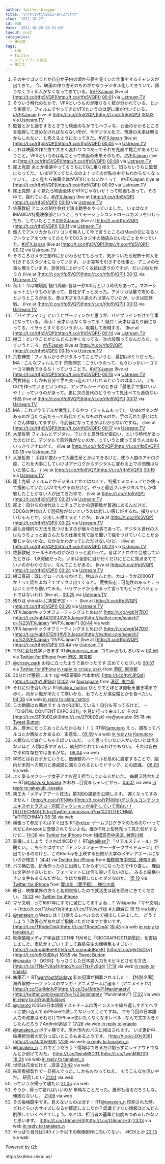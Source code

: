 ```yaml
---
author: twitter-blogger
title: "\n\t\t\t\t2011-10-27\t\t"
slug: '2011-10-27'
id: 938
date: '2011-10-28 20:31:00'
layout: post
categories:
  - 未分類
tags:
  - t2b
  - Twitter
  - メディアアート技法
  - 東工大
---
```


<div xmlns:georss="http://www.georss.org/georss">

1.  <span><span>その中でゴジラとか自分が子供の頃から夢を見ていた仕事をするチャンスが出てきて。 今、映画の作り方そのものがかなりデジタル化してきていて、限りなくフィルムがなくなってきている。[#VFXJapan](http://twitter.com/search?q=%23VFXJapan "#VFXJapan") (live at [http://t.co/rIfp5VQP](http://t.co/rIfp5VQP))</span> <span>[<span>00:01</span>](http://twitter.com/o_ob/status/129512930642366465) <span>via [Ustream.TV](http://www.ustream.tv)</span></span></span>
2.  <span><span>そういう時代のなかで、VFXというものが限りなく枝が分かれている、という実感で。フィルムでやってきたVFXというのは足に鎖が付いている。[#VFXJapan](http://twitter.com/search?q=%23VFXJapan "#VFXJapan") (live at [http://t.co/rIfp5VQP](http://t.co/rIfp5VQP))</span> <span>[<span>00:03</span>](http://twitter.com/o_ob/status/129513620290801664) <span>via [Ustream.TV](http://www.ustream.tv)</span></span></span>
3.  <span><span>監督とかと話をするときでも映画のなかでもヘヴィな、お金のかかるところを説得して進めなければならない所が、今デジタル化で、俺達の未来は明るかもしれない、と思えるようになってきた。[#VFXJapan](http://twitter.com/search?q=%23VFXJapan "#VFXJapan") (live at [http://t.co/rIfp5VQP](http://t.co/rIfp5VQP))</span> <span>[<span>00:05</span>](http://twitter.com/o_ob/status/129513946376974336) <span>via [Ustream.TV](http://www.ustream.tv)</span></span></span>
4.  <span><span>これは映画の作り方で大きく変わりつつあってそれを見直す機会があるということ。VFXというのは私にとって映画の未来そのもの。[#VFXJapan](http://twitter.com/search?q=%23VFXJapan "#VFXJapan") (live at [http://t.co/rIfp5VQP](http://t.co/rIfp5VQP))</span> <span>[<span>00:08</span>](http://twitter.com/o_ob/status/129514888316989442) <span>via [Ustream.TV](http://www.ustream.tv)</span></span></span>
5.  <span><span>尾上克郎 炎とか操演やってるうちにCGに乗り換えて、知らないうちに監督になってた。 いまVFXってなんなのよ！ってのが私の中でもわからなくなっていて。 よく見たら映画全体がVFXじゃないか！って　#VFXJapan (live at [http://t.co/rIfp5VQP](http://t.co/rIfp5VQP))</span> <span>[<span>00:09</span>](http://twitter.com/o_ob/status/129515162091794432) <span>via [Ustream.TV](http://www.ustream.tv)</span></span></span>
6.  <span><span>尾上克郎: よく見たら映画全体がVFXじゃないか！って映画もあって。その中で、揺れている。[#VFXJapan](http://twitter.com/search?q=%23VFXJapan "#VFXJapan") (live at [http://t.co/rIfp5VQP](http://t.co/rIfp5VQP))</span> <span>[<span>00:10</span>](http://twitter.com/o_ob/status/129515340077088769) <span>via [Ustream.TV](http://www.ustream.tv)</span></span></span>
7.  <span><span>佐藤敦紀 アニメの制作会社で演出助手をやっていました。 いまはなきIMAGICA特撮映像部というところでモーションコントロールカメラをいじったり、していたところ[#VFXJapan](http://twitter.com/search?q=%23VFXJapan "#VFXJapan") (live at [http://t.co/rIfp5VQP](http://t.co/rIfp5VQP))</span> <span>[<span>00:11</span>](http://twitter.com/o_ob/status/129515556633194496) <span>via [Ustream.TV](http://www.ustream.tv)</span></span></span>
8.  <span><span>個人でアメリカからパソコンを輸入して今で言うところのMaxの元になるソフトウェアをつかってひとりでCGスタジオの商店みたいなことをやっていた。[#VFXJapan](http://twitter.com/search?q=%23VFXJapan "#VFXJapan") (live at [http://t.co/rIfp5VQP](http://t.co/rIfp5VQP))</span> <span>[<span>00:12</span>](http://twitter.com/o_ob/status/129515743682371584) <span>via [Ustream.TV](http://www.ustream.tv)</span></span></span>
9.  <span><span>そのころガメラ三部作にかかわらせてもらって、気がついたら総勢十何人を引きずるスタジオになっています。 いま実写を引きずる仕事と、アニメの仕事も増えています。具体的に上がってくる絵は違うのですが、だいぶ似た作り方 (live at [http://t.co/rIfp5VQP](http://t.co/rIfp5VQP))</span> <span>[<span>00:12</span>](http://twitter.com/o_ob/status/129515913237106688) <span>via [Ustream.TV](http://www.ustream.tv)</span></span></span>
10.  <span><span>秋山：今は端境期 樋口真嗣: 昔は一秒100万という時代もあって。マネーショットというものがあって、責任がずっとあった。アメリカは量で攻める、というところがある。昔は天才を3人揃えれば済んでいたが、いまは団体戦。 (live at [http://t.co/rIfp5VQP](http://t.co/rIfp5VQP))</span> <span>[<span>00:13</span>](http://twitter.com/o_ob/status/129516069823062016) <span>via [Ustream.TV](http://www.ustream.tv)</span></span></span>
11.  <span><span>「パイプライン」というとサーフィンかと思うが、パイプラインだけで仕事になっている。 秋山：天才いらなくなってる？ 樋口：天才は当たり前になってる。イラッとすぐるらいうまい。咀嚼して表現する、 (live at [http://t.co/rIfp5VQP](http://t.co/rIfp5VQP))</span> <span>[<span>00:14</span>](http://twitter.com/o_ob/status/129516232973103104) <span>via [Ustream.TV](http://www.ustream.tv)</span></span></span>
12.  <span><span>樋口：ということがどんどん上手くなってる。次の段階ってなんだろな、っていうところ。[#VFJapan](http://twitter.com/search?q=%23VFJapan "#VFJapan") (live at [http://t.co/rIfp5VQP](http://t.co/rIfp5VQP))</span> <span>[<span>00:15</span>](http://twitter.com/o_ob/status/129516486397136896) <span>via [Ustream.TV](http://www.ustream.tv)</span></span></span>
13.  <span><span>荒牧伸志：フィルムからデジタルってことでいうと、最初は8ミリだった。 MA：こんなフィルムです 荒牧伸志：こういうのって、もういっかい一コマ一コマ勝負できるな！っていうことで。[#VFXJapan](http://twitter.com/search?q=%23VFXJapan "#VFXJapan") (live at [http://t.co/rIfp5VQP](http://t.co/rIfp5VQP))</span> <span>[<span>00:16</span>](http://twitter.com/o_ob/status/129516772331237377) <span>via [Ustream.TV](http://www.ustream.tv)</span></span></span>
14.  <span><span>荒牧伸志：しかも自分で手を突っ込んでいじれるというのは楽しい。フルCGで作っているというのは、アップルシードのときは「最悪手で描けいいや！」っていうのがあって。更に次の世代のどうやって見比べても遜色ない作品 (live at [http://t.co/rIfp5VQP](http://t.co/rIfp5VQP))</span> <span>[<span>00:17</span>](http://twitter.com/o_ob/status/129516964115791872) <span>via [Ustream.TV](http://www.ustream.tv)</span></span></span>
15.  <span><span>MA：これプラモデルが爆発してるやつ（フィルムもって）。 Undoボタンがあるのが当たり前だろって時代でどんなもの作るのか、手の汚れた感じはたくさん体験してますが、今武器になってるかはわからないですね。 (live at [http://t.co/rIfp5VQP](http://t.co/rIfp5VQP))</span> <span>[<span>00:17</span>](http://twitter.com/o_ob/status/129517147981496320) <span>via [Ustream.TV](http://www.ustream.tv)</span></span></span>
16.  <span><span>大屋哲男 フィルムとデジタル、でいうと意外性が面白い、という時代があったのだけど。デジタルで意外性がないのか、っていうと使って言う人はおもいっきりアナログで。 (live at [http://t.co/rIfp5VQP](http://t.co/rIfp5VQP))</span> <span>[<span>00:18</span>](http://twitter.com/o_ob/status/129517402223415297) <span>via [Ustream.TV](http://www.ustream.tv)</span></span></span>
17.  <span><span>大屋哲男： 手段が変わって大量生産とかはできるけど、使う人間のアナログ度、これを大事にしていけばアナログからデジタルに変わる上での問題はないと感じる。 (live at [http://t.co/rIfp5VQP](http://t.co/rIfp5VQP))</span> <span>[<span>00:19</span>](http://twitter.com/o_ob/status/129517539452665856) <span>via [Ustream.TV](http://www.ustream.tv)</span></span></span>
18.  <span><span>尾上克郎 フィルムとかデジタルとかではなくて、特撮でミニチュアとか使って撮影していたしCGでもやるのだけど。やっと最近フルデジタルでしか体験したことがない人が出てきた中で、 (live at [http://t.co/rIfp5VQP](http://t.co/rIfp5VQP))</span> <span>[<span>00:21</span>](http://twitter.com/o_ob/status/129518004550631424) <span>via [Ustream.TV](http://www.ustream.tv)</span></span></span>
19.  <span><span>尾上：自分らの世代はミニチュアとかの選択肢が普通にあるんだけど、3DCGの世代の人で選択肢がないというのは悲しい感じがするね。撮りゃいいじゃんとか。火出しゃ煙でるぜ！とか。 (live at [http://t.co/rIfp5VQP](http://t.co/rIfp5VQP))</span> <span>[<span>00:22</span>](http://twitter.com/o_ob/status/129518394763509760) <span>via [Ustream.TV](http://www.ustream.tv)</span></span></span>
20.  <span><span>最も合理的な方法を見つけ出すのが我々の仕事であって。デジタル世代の人はもうちょっと爺さんたちの仕事を見て話を聞いて幅をつけていくことが必要じゃないかな。なかなかわかっていただけないけど。 (live at [http://t.co/rIfp5VQP](http://t.co/rIfp5VQP))</span> <span>[<span>00:23</span>](http://twitter.com/o_ob/status/129518503861563392) <span>via [Ustream.TV](http://www.ustream.tv)</span></span></span>
21.  <span><span>佐藤敦紀 ツールそのものががガラっと変わって。昔はアナログで合成していたときは、1点突破だった。いまは全部に目が行くだけにどこに焦点あてていいのかわからない、なんてことがある。 (live at [http://t.co/rIfp5VQP](http://t.co/rIfp5VQP))</span> <span>[<span>00:24</span>](http://twitter.com/o_ob/status/129518936499830784) <span>via [Ustream.TV](http://www.ustream.tv)</span></span></span>
22.  <span><span>樋口真嗣：既にグローバルなわけで。秋山さんとか。カローラか2000GTか！って話だよね？でプリウス出てくると。 荒牧伸志：可能性のあるところはいくらでも動いてみる。ハリウッドから来るって言ってもビッグバジェットではないわけ (live at...</span> <span>[<span>00:25</span>](http://twitter.com/o_ob/status/129519183804370944) <span>via [Ustream.TV](http://www.ustream.tv)</span></span></span>
23.  <span><span>残りは shirai.la に掲載予定・・・ (live at [http://t.co/rIfp5VQP](http://t.co/rIfp5VQP))</span> <span>[<span>00:26</span>](http://twitter.com/o_ob/status/129519361185685504) <span>via [Ustream.TV](http://www.ustream.tv)</span></span></span>
24.  <span><span>VFXJapanキックオフミーティングまとめログ [http://t.co/vgb147DX](http://t.co/vgb147DX)[#VFXJapan](http://twitter.com/search?q=%23VFXJapan "#VFXJapan")</span> <span>[<span>00:44</span>](http://twitter.com/o_ob/status/129523806699143168) <span>via web</span></span></span>
25.  <span><span>VFXJapanキックオフミーティングまとめログ [http://t.co/vgb147DX](http://t.co/vgb147DX)[#VFXJapan](http://twitter.com/search?q=%23VFXJapan "#VFXJapan") (live at [http://t.co/rIfp5VQP](http://t.co/rIfp5VQP))</span> <span>[<span>00:44</span>](http://twitter.com/o_ob/status/129523913108619264) <span>via [Ustream.TV](http://www.ustream.tv)</span></span></span>
26.  <span><span>11/3に会社見学いきます RT@[otomeza_man](http://twitter.com/otomeza_man "otomeza_man"): コミpoおもしろいなｗ</span> <span>[<span>00:56</span>](http://twitter.com/o_ob/status/129526907069935616) <span>via [Twitter for iPhone](http://twitter.com/#!/download/iphone)</span> from [港区, 東京都<span></span>](http://maps.google.com/maps?q=35.66197749,139.72601783)</span></span>
27.  <span><span>@[crispy_park](http://twitter.com/crispy_park "crispy_park") お役に立ったようで良かったです 広めてくださいな</span> <span>[<span>00:57</span>](http://twitter.com/o_ob/status/129527058714984449) <span>via [Twitter for iPhone](http://twitter.com/#!/download/iphone)</span> [in reply to crispy_park](http://twitter.com/crispy_park/status/129526637527187456) from [港区, 東京都<span></span>](http://maps.google.com/maps?q=35.65967354,139.72825732)</span></span>
28.  <span><span>30分だけ懇親します (@ 中国茶房8 六本木店) [http://t.co/tpYJPQsI](http://t.co/tpYJPQsI)</span> <span>[<span>01:02</span>](http://twitter.com/o_ob/status/129528332965519361) <span>via [foursquare](http://foursquare.com)</span> from [港区, 東京都<span></span>](http://maps.google.com/maps?q=35.65966734,139.72762942)</span></span>
29.  <span><span>それに付き合いたい RT@[akira_hattori](http://twitter.com/akira_hattori "akira_hattori") ひとりでとぼとぼ自転車置き場まで歩く。向かい風が冷たくて寒いから、おでんとか湯豆腐とかを食べたい。</span> <span>[<span>04:36</span>](http://twitter.com/o_ob/status/129582209635061761) <span>via web</span> [in reply to akira_hattori](http://twitter.com/akira_hattori/status/129533753017106432)</span></span>
30.  <span><span>この動画はお薦めです ルカが出演している！自分も写ってるけど。 -- 「DIGITAL CONTENT EXPO 2011」を見に行って来ました その2 [http://t.co/ZP0bD2sk](http://t.co/ZP0bD2sk) via@[youtube](http://twitter.com/youtube "youtube")</span> <span>[<span>05:18</span>](http://twitter.com/o_ob/status/129592927587540992) <span>via [Tweet Button](http://twitter.com/tweetbutton)</span></span></span>
31.  <span><span>あ、厚木にだってあったんだからね！！１ RT@[Kamutaro](http://twitter.com/Kamutaro "Kamutaro") えっ，調布ってパルコとか西友とかあるの．生意気...</span> <span>[<span>05:59</span>](http://twitter.com/o_ob/status/129603241989251072) <span>via web</span> [in reply to Kamutaro](http://twitter.com/Kamutaro/status/129602951080710145)</span></span>
32.  <span><span>人類なんて滅亡しちゃえばいいんだ、 って思っていない人がいないとは言えないほど 人類は多すぎるし、統制がとれているわけでもない。 それは自由で平和な存在ではあるがな。</span> <span>[<span>06:04</span>](http://twitter.com/o_ob/status/129604299276820482) <span>via web</span></span></span>
33.  <span><span>学問とはおおまかにいうと、価値観のハードルを高めに設定することで、脳内が未知への努力と達成感に満たされるというドラッグ、との認識。</span> <span>[<span>06:06</span>](http://twitter.com/o_ob/status/129604811069984769) <span>via web</span></span></span>
34.  <span><span>よく乗るタクシーで女子アナお迎え担当している人がいた。 毎朝３時台だよー RT@[takayuki_kosaka](http://twitter.com/takayuki_kosaka "takayuki_kosaka") おおお…目覚ましテレビから…</span> <span>[<span>06:07</span>](http://twitter.com/o_ob/status/129605024006418432) <span>via web</span> [in reply to takayuki_kosaka](http://twitter.com/takayuki_kosaka/status/129604604118843392)</span></span>
35.  <span><span>東工大「メディアアート技法」第3回の課題を公開します。 遅くなってすみません！ [http://t.co/oiYPNWxI](http://t.co/oiYPNWxI)デジタルコンテンツエキスポとラスコー洞窟フィクションが並列していて面白い！[#TITECHMA](http://twitter.com/search?q=%23TITECHMA "#TITECHMA")</span> <span>[<span>06:38</span>](http://twitter.com/o_ob/status/129612875479257090) <span>via web</span></span></span>
36.  <span><span>頑張って参加すればすぐ出る RT@[relzx](http://twitter.com/relzx "relzx"): ゲームプログラマのためのC++って未だにAmazonに登録されてないよね。確か11月上旬発売って見た気がするけど…</span> <span>[<span>14:38</span>](http://twitter.com/o_ob/status/129733810874089472) <span>via [Twitter for iPhone](http://twitter.com/#!/download/iphone)</span> from [相模原市中央区, 神奈川県<span></span>](http://maps.google.com/maps?q=35.54692392,139.32740734)</span></span>
37.  <span><span>装備しましょう できれば4K3Dで！ RT@[kajiken7](http://twitter.com/kajiken7 "kajiken7"): 『リアルスティール』が観たい。こちらではすでに『トランスフォーマー〜ダークサイドムーン』が出ているのだけど、このBlu-layを上映する設備が大学のメディアホールにないのが残念！</span> <span>[<span>14:41</span>](http://twitter.com/o_ob/status/129734414212153345) <span>via [Twitter for iPhone](http://twitter.com/#!/download/iphone)</span> from [相模原市中央区, 神奈川県<span></span>](http://maps.google.com/maps?q=35.54688504,139.32735897)</span></span>
38.  <span><span>バス横広告、折角作ったのに出稿してからボツになったので作り直し。 理由は文字が小さいとか。フォーマットには何も書いてないのに。 みると結構小さい文字もあるんだがな。やはり依頼しないとダメなのか。</span> <span>[<span>15:19</span>](http://twitter.com/o_ob/status/129744068468150273) <span>via [Twitter for iPhone](http://twitter.com/#!/download/iphone)</span> from [愛川町（愛甲郡）, 神奈川県<span></span>](http://maps.google.com/maps?q=35.53331930,139.33139431)</span></span>
39.  <span><span>昨日、映像業界の方々と名刺交換したので就活生は話を聞きにきてください。</span> <span>[<span>15:23</span>](http://twitter.com/o_ob/status/129745118415687680) <span>via [Twitter for iPhone](http://twitter.com/#!/download/iphone)</span></span></span>
40.  <span><span>マヤ文明…って1697年にすでに滅亡してますよね…？ Wikipedia「マヤ文明」→ [http://t.co/TVJwzYkj](http://t.co/TVJwzYkj) #人類滅亡</span> <span>[<span>16:15</span>](http://twitter.com/o_ob/status/129758240123789312) <span>via [bitly](http://bit.ly)</span></span></span>
41.  <span><span>@[tanaken_n](http://twitter.com/tanaken_n "tanaken_n") Webには十分使えるレベルなので掲出してみました。 どうでしょう？改善点があればご指摘いただけますと幸いです。 [http://t.co/TRndoCmA](http://t.co/TRndoCmA)</span> <span>[<span>16:43</span>](http://twitter.com/o_ob/status/129765271232716800) <span>via web</span> [in reply to tanaken_n](http://twitter.com/tanaken_n/status/129749173259075585)</span></span>
42.  <span><span>映像情報メディア学会誌 2011年 11月号に「SIGGRAPH2011見聞記」を寄稿しました。表紙がすごい！そして森島先生の顔特集もすごい！ [http://t.co/pp4dBpFK](http://t.co/pp4dBpFK) [http://t.co/q6rOdDky](http://t.co/q6rOdDky)</span> <span>[<span>16:55</span>](http://twitter.com/o_ob/status/129768311243276289) <span>via [Tweet Button](http://twitter.com/tweetbutton)</span></span></span>
43.  <span><span>@[ynaoto](http://twitter.com/ynaoto "ynaoto") つ 【iOS5】もっさりした日本語入力をキビキビさせる方法 [http://t.co/TNxPy9g4](http://t.co/TNxPy9g4)</span> <span>[<span>17:19</span>](http://twitter.com/o_ob/status/129774380451504129) <span>via web</span> [in reply to ynaoto](http://twitter.com/ynaoto/status/129772680273608705)</span></span>
44.  <span><span>執筆乙！ RT@[ahYouthfuldays](http://twitter.com/ahYouthfuldays "ahYouthfuldays") 私の記事が掲載されました！ 【特別企画】海外取材――フランスのマンガ・アニメブームに迫る！ (アニメイトTV) [http://t.co/3u4Mn1yP](http://t.co/3u4Mn1yP)[#animatetv](http://twitter.com/search?q=%23animatetv "#animatetv")</span> <span>[<span>17:22</span>](http://twitter.com/o_ob/status/129775136780992512) <span>via web</span> [in reply to ahYouthfuldays](http://twitter.com/ahYouthfuldays/status/129771804381282304)</span></span>
45.  <span><span>@[ynaoto](http://twitter.com/ynaoto "ynaoto") iOS5の日本語版テストチームは再インストを繰り返しすぎてヘヴィに使い込んでるiPhoneで試してないってことですね。 でも今回の日本語入力の改悪はそれだけでiPhone使いたくなくなるレベル…なんで文字大きくしたんだろう？Android追従？</span> <span>[<span>17:26</span>](http://twitter.com/o_ob/status/129775979819307008) <span>via web</span> [in reply to ynaoto](http://twitter.com/ynaoto/status/129775490264338432)</span></span>
46.  <span><span>@[tanaken_n](http://twitter.com/tanaken_n "tanaken_n") ボディ横です。厚木市内のバスに掲出されます。 いま更新中…結構担当者の気分っぽいところもあるようです。 [http://t.co/JJXIy938](http://t.co/JJXIy938)</span> <span>[<span>17:35</span>](http://twitter.com/o_ob/status/129778276238499840) <span>via web</span> [in reply to tanaken_n](http://twitter.com/tanaken_n/status/129777805033615360)</span></span>
47.  <span><span>@[tanaken_n](http://twitter.com/tanaken_n "tanaken_n") これでどうだろう？情報はできるだけ削らずにレイアウトでなんとか逃げてみた。 [http://t.co/1wmM8D31](http://t.co/1wmM8D31)</span> <span>[<span>18:24</span>](http://twitter.com/o_ob/status/129790496875884544) <span>via web</span> [in reply to tanaken_n](http://twitter.com/tanaken_n/status/129779690553614337)</span></span>
48.  <span><span>世間は花金だけど…涙涙</span> <span>[<span>20:42</span>](http://twitter.com/o_ob/status/129825295229403136) <span>via web</span></span></span>
49.  <span><span>結局看板製作で一日飛んでった…しかもおわってねえ。 もうこんな生活いやだ。 研究したい</span> <span>[<span>21:04</span>](http://twitter.com/o_ob/status/129830881463500801) <span>via web</span></span></span>
50.  <span><span>っていうか帰って寝たい</span> <span>[<span>21:05</span>](http://twitter.com/o_ob/status/129831144018542592) <span>via web</span></span></span>
51.  <span><span>そうか…帰って寝ればいいのか 単純なことだった。風邪も治るだろうしな。 俺困らないし。</span> <span>[<span>21:09</span>](http://twitter.com/o_ob/status/129832215101194240) <span>via web</span></span></span>
52.  <span><span>その後格闘中です。見えないものは消す！ RT@[tanaken_n](http://twitter.com/tanaken_n "tanaken_n") 印刷された時、どれぐらいのサイズになるか確認しましたか？認識できない情報はどんどん削除していくべきでしょう。あとは、担当者の基準と何度もつめるしかないと思います。 [http://t.co/Lt6mmrH3](http://t.co/Lt6mmrH3)</span> <span>[<span>23:13</span>](http://twitter.com/o_ob/status/129863406676213760) <span>via web</span> [in reply to tanaken_n](http://twitter.com/tanaken_n/status/129793705489084416)</span></span>
53.  <span><span>やっぱり自分は240インチ以下の映像制作に向いてない。 4K2Kとか</span> <span>[<span>23:15</span>](http://twitter.com/o_ob/status/129863861137440769) <span>via web</span></span></span>

</div>

Powered by [t2b](http://t2b.utilz.jp/)

<div>http://akihiko.shirai.as/</div>